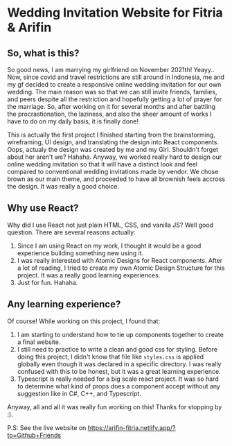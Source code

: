 # Wedding Invitation Website for Fitria & Arifin

## So, what is this?

So good news, I am marrying my girlfriend on November 2021th! Yeayy.. Now, since covid and travel restrictions are still around in Indonesia, me and my gf decided to create a responsive online wedding invitation for our own wedding. The main reason was so that we can still invite friends, families, and peers despite all the restriction and hopefully getting a lot of prayer for the marriage. So, after working on it for several months and after battling the procrastionation, the laziness, and also the sheer amount of works I have to do on my daily basis, it is finally done!

This is actually the first project I finished starting from the brainstorming, wireframing, UI design, and translating the design into React components. Oops, actualy the design was created by me and my Girl. Shouldn't forget about her aren't we? Hahaha. Anyway, we worked really hard to design our online wedding invitation so that it will have a distinct look and feel compared to conventional wedding invitations made by vendor. We chose brown as our main theme, and proceeded to have all brownish feels accross the design. It was really a good choice.

## Why use React?

Why did I use React not just plain HTML, CSS, and vanilla JS? Well good question. There are several reasons actually:

1. Since I am using React on my work, I thought it would be a good experience building something new using it.
2. I was really interested with Atomic Designs for React components. After a lot of reading, I tried to create my own Atomic Design Structure for this project. It was a really good learning experiences.
3. Just for fun. Hahaha.

## Any learning experience?

Of course! While working on this project, I found that:

1. I am starting to understand how to tie up components together to create a final website.
2. I still need to practice to write a clean and good css for styling. Before doing this project, I didn't know that file like `styles.css` is applied globally even though it was declared in a specific directory. I was really confused with this to be honest, but it was a great learning experience.
3. Typescript is really needed for a big scale react project. It was so hard to determine what kind of props does a component accept without any suggestion like in C#, C++, and Typescript.

Anyway, all and all it was really fun working on this!
Thanks for stopping by :).

P.S: See the live website on https://arifin-fitria.netlify.app/?to=Github+Friends
